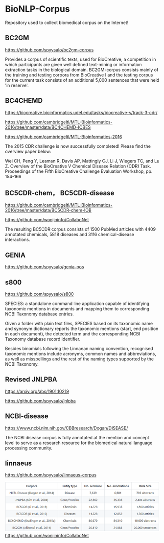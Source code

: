 # BioNLP-Corpus
Repository used to collect biomedical corpus on the Internet!


##  	BC2GM
https://github.com/spyysalo/bc2gm-corpus

Provides a corpus of scientific texts, used for BioCreative, a competition in which participants are given well defined text-mining or information extraction tasks in the biological domain. BC2GM-corpus consists mainly of the training and testing corpora from BioCreative I and the testing corpus for the current task consists of an additional 5,000 sentences that were held 'in reserve'. 


##  	BC4CHEMD
https://biocreative.bioinformatics.udel.edu/tasks/biocreative-v/track-3-cdr/

https://github.com/cambridgeltl/MTL-Bioinformatics-2016/tree/master/data/BC4CHEMD-IOBES

https://github.com/cambridgeltl/MTL-Bioinformatics-2016

The 2015 CDR challenge is now successfully completed! Please find the overview paper below:

Wei CH, Peng Y, Leaman R, Davis AP, Mattingly CJ, Li J, Wiegers TC, and Lu Z. Overview of the BioCreative V Chemical Disease Relation (CDR) Task. Proceedings of the Fifth BioCreative Challenge Evaluation Workshop, pp. 154-166

##  BC5CDR-chem， 	BC5CDR-disease

https://github.com/cambridgeltl/MTL-Bioinformatics-2016/tree/master/data/BC5CDR-chem-IOB

https://github.com/wonjininfo/CollaboNet

The resulting BC5CDR corpus consists of 1500 PubMed articles with 4409 annotated chemicals, 5818 diseases and 3116 chemical-disease interactions.

## GENIA
https://github.com/spyysalo/genia-pos


## s800
https://github.com/spyysalo/s800

SPECIES: a standalone command line application capable of identifying taxonomic mentions in documents and mapping them to corresponding NCBI Taxonomy database entries.

Given a folder with plain text files, SPECIES based on its taxonomic name and synonym dictionary reports the taxonomic mentions (start, end position in each document), the detected term and the corresponding NCBI Taxonomy database record identifier.

Besides binomials following the Linnaean naming convention, recognised taxonomic mentions include acronyms, common names and abbreviations, as well as misspellings and the rest of the naming types supported by the NCBI Taxonomy.

##  Revised 	JNLPBA
https://arxiv.org/abs/1901.10219

https://github.com/spyysalo/jnlpba

##  	NCBI-disease
https://www.ncbi.nlm.nih.gov/CBBresearch/Dogan/DISEASE/

The NCBI disease corpus is fully annotated at the mention and concept level to serve as a research resource for the biomedical natural language processing community.



##  	linnaeus
https://github.com/spyysalo/linnaeus-corpus




![](1-1.png)
https://github.com/wonjininfo/CollaboNet
